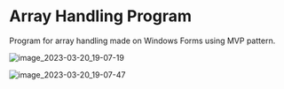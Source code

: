 # Array Handling Program

Program for array handling made on Windows Forms using MVP pattern.


![image_2023-03-20_19-07-19](https://user-images.githubusercontent.com/60883514/226415460-bbf736ab-5728-477d-815c-699d4cdf0320.png)

![image_2023-03-20_19-07-47](https://user-images.githubusercontent.com/60883514/226415491-8f735289-6af6-4510-b140-971efbfe8a57.png)
